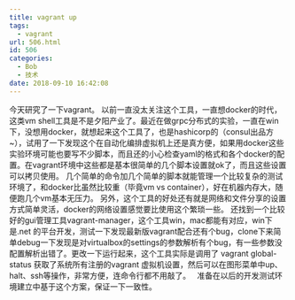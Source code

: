 ```yaml
---
title: vagrant up
tags:
  - vagrant
url: 506.html
id: 506
categories:
  - Bob
  - 技术
date: 2018-09-10 16:42:08
---
```


今天研究了一下vagrant。 以前一直没太关注这个工具，一直想docker的时代，这类vm shell工具是不是夕阳产业了。最近在做grpc分布式的实验，一直在win下，没想用docker，就想起来这个工具了，也是hashicorp的（consul出品方~），试用了一下发现这个在自动化编排虚拟机上还是真方便，如果用docker这些实验环境可能也要写不少脚本，而且还的小心检查yaml的格式和各个docker的配置。在vagrant环境中这些都是基本很简单的几个脚本设置就ok了，而且这些设置可以拷贝使用。 几个简单的命令加几个简单的脚本就能管理一个比较复杂的测试环境了，和docker比虽然比较重（毕竟vm vs container），好在机器内存大，随便跑几个vm基本无压力。 另外，这个工具的好处还有就是网络和文件分享的设置方式简单灵活，docker的网络设置感觉要比使用这个繁琐一些。 还找到一个比较好的gui管理工具vagrant-manager，这个工具win，mac都能有对应，win下是.net 的平台开发，测试一下发现最新版vagrant配合还有个bug，clone下来简单debug一下发现是对virtualbox的settings的参数解析有个bug，有一些参数没配置解析出错了。更改一下运行起来，这个工具实际是调用了 vagrant global-status 获取了系统所有注册的vagrant 虚拟机设置，然后可以在图形菜单中up、halt、ssh等操作，非常方便，连命令行都不用敲了。   准备在以后的开发测试环境建立中基于这个方案，保证一下一致性。